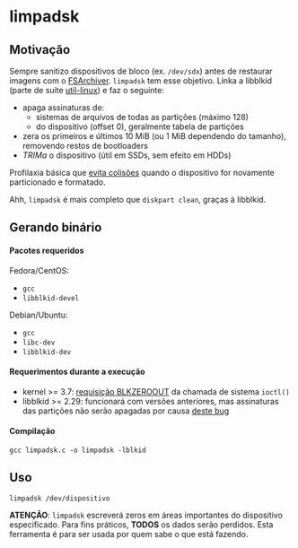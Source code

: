 # limpadsk

## Motivação

Sempre sanitizo dispositivos de bloco (ex. `/dev/sdx`) antes de restaurar imagens com o [FSArchiver](https://github.com/fdupoux/fsarchiver). `limpadsk` tem esse objetivo. Linka a libblkid (parte de suíte [util-linux](https://github.com/karelzak/util-linux)) e faz o seguinte:

* apaga assinaturas de:
  * sistemas de arquivos de todas as partições (máximo 128)
  * do dispositivo (offset 0), geralmente tabela de partições
* zera os primeiros e últimos 10 MiB (ou 1 MiB dependendo do tamanho), removendo restos de bootloaders
* _TRIMa_ o dispositivo (útil em SSDs, sem efeito em HDDs)

Profilaxia básica que [evita colisões](https://caixaseca.blogspot.com/2016/06/assinaturas.html) quando o dispositivo for novamente particionado e formatado.

Ahh, `limpadsk` é mais completo que `diskpart clean`, graças à libblkid.

## Gerando binário

#### Pacotes requeridos

Fedora/CentOS:

* `gcc`
* `libblkid-devel`

Debian/Ubuntu:

* `gcc`
* `libc-dev`
* `libblkid-dev`

#### Requerimentos durante a execução

* kernel >= 3.7: [requisição BLKZEROOUT](https://github.com/torvalds/linux/commit/66ba32dc167202c3cf8c86806581a9393ec7f488) da chamada de sistema `ioctl()`
* libblkid >= 2.29: funcionará com versões anteriores, mas assinaturas das partições não serão apagadas por causa [deste bug](https://github.com/karelzak/util-linux/commit/445e6b1ec82642a298419bdd18a81110593bfbaa)

#### Compilação

```
gcc limpadsk.c -o limpadsk -lblkid
```
## Uso

```
limpadsk /dev/dispositivo
```

**ATENÇÃO**: `limpadsk` escreverá zeros em áreas importantes do dispositivo especificado. Para fins práticos, **TODOS** os dados serão perdidos. Esta ferramenta é para ser usada por quem sabe o que está fazendo.
